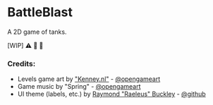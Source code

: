 # BattleBlast

A 2D game of tanks. 

[WIP] :warning: :construction: :construction_worker: 

### Credits:
* Levels game art by ["Kenney.nl"](https://kenney.nl) - [@opengameart](https://opengameart.org/content/top-down-tanks-redux)
* Game music by "Spring" - [@opengameart](https://opengameart.org/content/victory-victory-victory)
* UI theme (labels, etc.) by [Raymond "Raeleus" Buckley](https://ray3k.wordpress.com/software/skin-composer-for-libgdx/) - [@github](https://github.com/czyzby/gdx-skins/tree/master/star-soldier)

